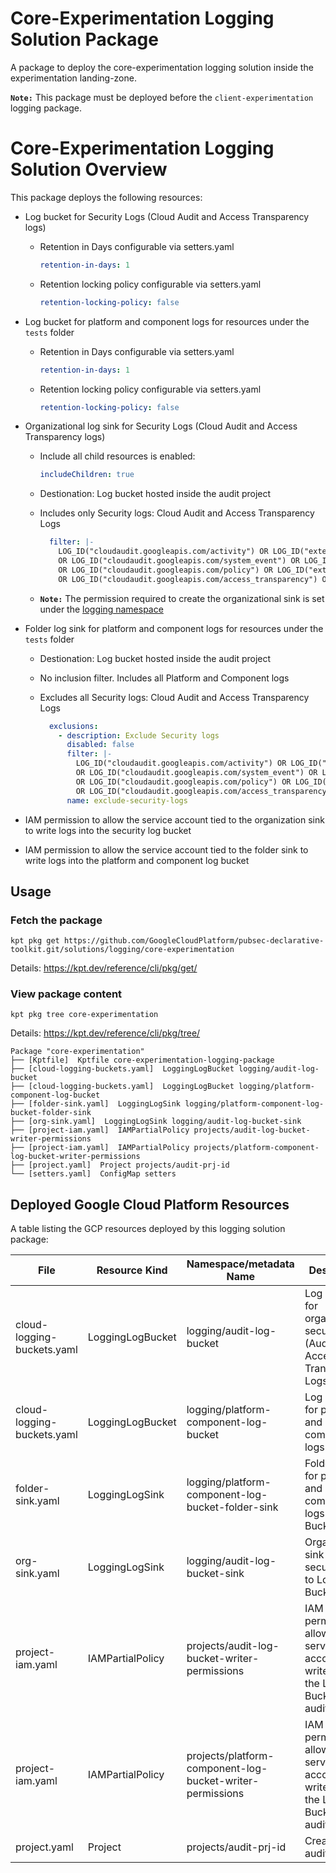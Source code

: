# Core-Experimentation Logging Solution Package

A package to deploy the core-experimentation logging solution inside the experimentation landing-zone.

**`Note:`** This package must be deployed before the `client-experimentation` logging package.

# Core-Experimentation Logging Solution Overview

This package deploys the following resources:

- Log bucket for Security Logs (Cloud Audit and Access Transparency logs)

    - Retention in Days configurable via setters.yaml

        ```yaml
        retention-in-days: 1
        ```
    - Retention locking policy configurable via setters.yaml

        ```yaml
        retention-locking-policy: false
        ```
- Log bucket for platform and component logs for resources under the `tests` folder

    - Retention in Days configurable via setters.yaml

        ```yaml
        retention-in-days: 1
        ```
    - Retention locking policy configurable via setters.yaml
        ```yaml
        retention-locking-policy: false
        ```

- Organizational log sink for Security Logs (Cloud Audit and Access Transparency logs)

    - Include all child resources is enabled:

        ```yaml
        includeChildren: true
        ```

    - Destionation: Log bucket hosted inside the audit project

    - Includes only Security logs: Cloud Audit and Access Transparency Logs

        ```yaml
          filter: |-
            LOG_ID("cloudaudit.googleapis.com/activity") OR LOG_ID("externalaudit.googleapis.com/activity")
            OR LOG_ID("cloudaudit.googleapis.com/system_event") OR LOG_ID("externalaudit.googleapis.com/system_event")
            OR LOG_ID("cloudaudit.googleapis.com/policy") OR LOG_ID("externalaudit.googleapis.com/policy")
            OR LOG_ID("cloudaudit.googleapis.com/access_transparency") OR LOG_ID("externalaudit.googleapis.com/access_transparency")
        ```
    
    - **`Note:`** The permission required to create the organizational sink is set under the [logging namespace](../../landing-zone-v2/namespaces/logging.yaml#L28)

- Folder log sink for platform and component logs for resources under the `tests` folder

    - Destionation: Log bucket hosted inside the audit project

    - No inclusion filter. Includes all Platform and Component logs

    - Excludes all Security logs: Cloud Audit and Access Transparency Logs

        ```yaml
          exclusions:
            - description: Exclude Security logs
              disabled: false
              filter: |-
                LOG_ID("cloudaudit.googleapis.com/activity") OR LOG_ID("externalaudit.googleapis.com/activity")
                OR LOG_ID("cloudaudit.googleapis.com/system_event") OR LOG_ID("externalaudit.googleapis.com/system_event")
                OR LOG_ID("cloudaudit.googleapis.com/policy") OR LOG_ID("externalaudit.googleapis.com/policy")
                OR LOG_ID("cloudaudit.googleapis.com/access_transparency") OR LOG_ID("externalaudit.googleapis.com/access_transparency")
              name: exclude-security-logs
        ```

- IAM permission to allow the service account tied to the organization sink to write logs into the security log bucket
- IAM permission to allow the service account tied to the folder sink to write logs into the platform and component log bucket

## Usage
### Fetch the package

```
kpt pkg get https://github.com/GoogleCloudPlatform/pubsec-declarative-toolkit.git/solutions/logging/core-experimentation
```

Details: https://kpt.dev/reference/cli/pkg/get/

### View package content

`kpt pkg tree core-experimentation`

Details: https://kpt.dev/reference/cli/pkg/tree/

```
Package "core-experimentation"
├── [Kptfile]  Kptfile core-experimentation-logging-package
├── [cloud-logging-buckets.yaml]  LoggingLogBucket logging/audit-log-bucket
├── [cloud-logging-buckets.yaml]  LoggingLogBucket logging/platform-component-log-bucket
├── [folder-sink.yaml]  LoggingLogSink logging/platform-component-log-bucket-folder-sink
├── [org-sink.yaml]  LoggingLogSink logging/audit-log-bucket-sink
├── [project-iam.yaml]  IAMPartialPolicy projects/audit-log-bucket-writer-permissions
├── [project-iam.yaml]  IAMPartialPolicy projects/platform-component-log-bucket-writer-permissions
├── [project.yaml]  Project projects/audit-prj-id
└── [setters.yaml]  ConfigMap setters
```

## Deployed Google Cloud Platform Resources

A table listing the GCP resources deployed by this logging solution package:

| File                       | Resource Kind    | Namespace/metadata Name                                   | Description                                                                                                 |
| -------------------------- | ---------------- | --------------------------------------------------------- | ----------------------------------------------------------------------------------------------------------- |
| cloud-logging-buckets.yaml | LoggingLogBucket | logging/audit-log-bucket                                  | Log bucket for organization security logs (Audit and Access Transparency Logs)                              |
| cloud-logging-buckets.yaml | LoggingLogBucket | logging/platform-component-log-bucket                     | Log Bucket for platform and component logs                                                                  |
| folder-sink.yaml          | LoggingLogSink   | logging/platform-component-log-bucket-folder-sink         | Folder sink for platform and component logs to Log Bucket                                                   |
| org-sink.yaml             | LoggingLogSink   | logging/audit-log-bucket-sink                             | Organization sink for security logs to Log Bucket                                                           |
| project-iam.yaml           | IAMPartialPolicy | projects/audit-log-bucket-writer-permissions              | IAM permission to allow log sink service account to write logs to the Log Bucket in the audit project       |
| project-iam.yaml           | IAMPartialPolicy | projects/platform-component-log-bucket-writer-permissions | IAM permission to allow log sink service account to write logs to the Log Bucket in the audit project       |
| project.yaml               | Project          | projects/audit-prj-id                                     | Creates the audit project                                                                                   |